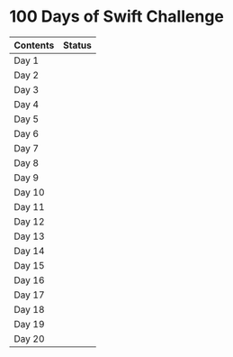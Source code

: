 # 100 Days of Swift Challenge



| Contents | Status |
| :---  | :---:  |
| Day 1  |  <img width=13px src="https://icon-library.com/images/completed-icon/completed-icon-6.jpg"> |
| Day 2  |  <img width=13px src="https://icon-library.com/images/completed-icon/completed-icon-6.jpg"> |
| Day 3  |  <img width=13px src="https://icon-library.com/images/completed-icon/completed-icon-6.jpg"> |
| Day 4  | <img width=13px src="https://icon-library.com/images/completed-icon/completed-icon-6.jpg">  |
| Day 5  | <img width=13px src="https://icon-library.com/images/completed-icon/completed-icon-6.jpg">  |
| Day 6  |   |
| Day 7  |   |
| Day 8  |   |
| Day 9  |   |
| Day 10  |   |
| Day 11  |   |
| Day 12  |   |
| Day 13  |   |
| Day 14  |   |
| Day 15  |   |
| Day 16  |   |
| Day 17  |   |
| Day 18  |   |
| Day 19  |   |
| Day 20  |   |


